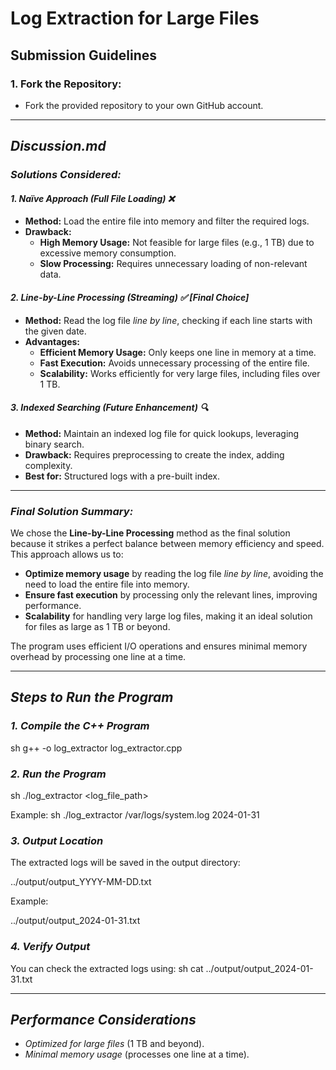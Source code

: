 # Log Extraction for Large Files

## Submission Guidelines

### 1. Fork the Repository:
- Fork the provided repository to your own GitHub account.

---

## *Discussion.md*

### *Solutions Considered:*

#### *1. Naïve Approach (Full File Loading) ❌*
- **Method:** Load the entire file into memory and filter the required logs.
- **Drawback:**
  - **High Memory Usage:** Not feasible for large files (e.g., 1 TB) due to excessive memory consumption.
  - **Slow Processing:** Requires unnecessary loading of non-relevant data.

#### *2. Line-by-Line Processing (Streaming) ✅ [Final Choice]*
- **Method:** Read the log file *line by line*, checking if each line starts with the given date.
- **Advantages:**
  - **Efficient Memory Usage:** Only keeps one line in memory at a time.
  - **Fast Execution:** Avoids unnecessary processing of the entire file.
  - **Scalability:** Works efficiently for very large files, including files over 1 TB.

#### *3. Indexed Searching (Future Enhancement) 🔍*
- **Method:** Maintain an indexed log file for quick lookups, leveraging binary search.
- **Drawback:** Requires preprocessing to create the index, adding complexity.
- **Best for:** Structured logs with a pre-built index.

---

### *Final Solution Summary:*

We chose the **Line-by-Line Processing** method as the final solution because it strikes a perfect balance between memory efficiency and speed. This approach allows us to:

- **Optimize memory usage** by reading the log file *line by line*, avoiding the need to load the entire file into memory.
- **Ensure fast execution** by processing only the relevant lines, improving performance.
- **Scalability** for handling very large log files, making it an ideal solution for files as large as 1 TB or beyond.

The program uses efficient I/O operations and ensures minimal memory overhead by processing one line at a time.

---

## *Steps to Run the Program*

### *1. Compile the C++ Program*
sh
g++ -o log_extractor log_extractor.cpp


### *2. Run the Program*
sh
./log_extractor <log_file_path> <YYYY-MM-DD>

Example:
sh
./log_extractor /var/logs/system.log 2024-01-31


### *3. Output Location*
The extracted logs will be saved in the output directory:

../output/output_YYYY-MM-DD.txt

Example:

../output/output_2024-01-31.txt


### *4. Verify Output*
You can check the extracted logs using:
sh
cat ../output/output_2024-01-31.txt


---

## *Performance Considerations*
- *Optimized for large files* (1 TB and beyond).
- *Minimal memory usage* (processes one line at a time).